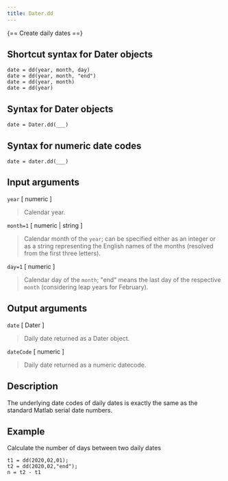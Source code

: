 ```yaml
---
title: Dater.dd
---
```


{== Create daily dates ==}


## Shortcut syntax for Dater objects

    date = dd(year, month, day)
    date = dd(year, month, "end")
    date = dd(year, month)
    date = dd(year)


## Syntax for Dater objects

    date = Dater.dd(___)


## Syntax for numeric date codes

    date = dater.dd(___)


## Input arguments

`year` [ numeric ] 
> 
> Calendar year.
> 

`month=1` [ numeric | string ] 
> 
> Calendar month of the `year`; can be specified either as an integer
> or as a string representing the English names of the months (resolved
> from the first three letters).
> 

`day=1` [ numeric ]
>
> Calendar day of the `month`; "end" means the last day of the respective `month`
> (considering leap years for February).
> 


## Output arguments

`date` [ Dater ]

> Daily date returned as a Dater object.


`dateCode` [ numeric ]

> Daily date returned as a numeric datecode.


## Description

The underlying date codes of daily dates is exactly the same as the
standard Matlab serial date numbers.


## Example

Calculate the number of days between two daily dates

    t1 = dd(2020,02,01);
    t2 = dd(2020,02,"end");
    n = t2 - t1

